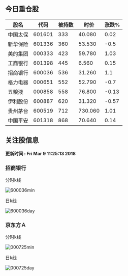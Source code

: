 
## 今日重仓股 

|股名|代码|被持数|时价|涨跌%|
|---|---|---|---|---|
|中国太保|601601|333|40.080|0.02|
|新华保险|601336|360|53.530|-0.5|
|美的集团|000333|423|59.780|1.03|
|工商银行|601398|445|6.560|0.15|
|招商银行|600036|536|31.260|1.1|
|格力电器|000651|552|52.790|-0.7|
|五粮液|000858|558|76.800|-0.13|
|伊利股份|600887|620|31.320|-0.57|
|贵州茅台|600519|712|730.060|1.01|
|中国平安|601318|868|70.640|0.14|

## 关注股信息
**更新时间 : Fri Mar  9 11:25:13 2018**
### 招商银行 
分时k线

![600036min](http://image.sinajs.cn/newchart/min/n/sh600036.gif)

日k线

![600036day](http://image.sinajs.cn/newchart/daily/n/sh600036.gif)

### 京东方Ａ 
分时k线

![000725min](http://image.sinajs.cn/newchart/min/n/sz000725.gif)

日k线

![000725day](http://image.sinajs.cn/newchart/daily/n/sz000725.gif)
